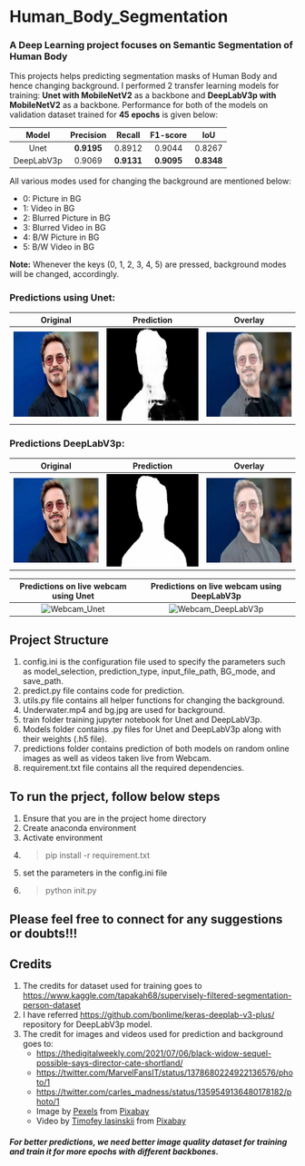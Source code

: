 # Human_Body_Segmentation

### A Deep Learning project focuses on Semantic Segmentation of Human Body 

This projects helps predicting segmentation masks of Human Body and hence changing background. I performed 2 transfer learning models for training: **Unet with MobileNetV2** as a backbone and **DeepLabV3p with MobileNetV2** as a backbone. Performance for both of the models on validation dataset trained for **45 epochs** is given below:

| Model  | Precision | Recall | F1-score | IoU |
| :-------------: | :-------------: | :-------------: | :-------------: | :-------------: |
| Unet  | **0.9195**  | 0.8912  | 0.9044  | 0.8267  |
| DeepLabV3p  | 0.9069 | **0.9131**  | **0.9095**  | **0.8348** |


All various modes used for changing the background are mentioned below:
- 0: Picture in BG
- 1: Video in BG
- 2: Blurred Picture in BG
- 3: Blurred Video in BG
- 4: B/W Picture in BG
- 5: B/W Video in BG

**Note:** Whenever the keys (0, 1, 2, 3, 4, 5) are pressed, background modes will be changed, accordingly.


### Predictions using Unet: 
| Original | Prediction | Overlay |
| :-------------------------: | :-------------------------: | :-------------------------: |
| ![Unet_1](https://github.com/tshr-d-dragon/Human_Body_Segmentation/blob/main/predictions/images/DeeplabV3p/75805310.jpg)  | ![Unet_2](https://github.com/tshr-d-dragon/Human_Body_Segmentation/blob/main/predictions/images/Unet/pred_75805310.jpg) | ![Unet_3](https://github.com/tshr-d-dragon/Human_Body_Segmentation/blob/main/predictions/images/Unet/overlay_75805310.jpg) |


### Predictions DeepLabV3p:
| Original | Prediction | Overlay |
| :-------------------------: | :-------------------------: | :-------------------------: |
| ![DeepLabV3p_1](https://github.com/tshr-d-dragon/Human_Body_Segmentation/blob/main/predictions/images/DeeplabV3p/75805310.jpg)  | ![DeepLabV3p_2](https://github.com/tshr-d-dragon/Human_Body_Segmentation/blob/main/predictions/images/DeeplabV3p/pred_75805310.jpg) | ![DeepLabV3p_3](https://github.com/tshr-d-dragon/Human_Body_Segmentation/blob/main/predictions/images/DeeplabV3p/overlay_75805310.jpg) |


| Predictions on live webcam using Unet | Predictions on live webcam using DeepLabV3p |
| :-------------------------: | :-------------------------: |
| ![Webcam_Unet](https://github.com/tshr-d-dragon/Human_Body_Segmentation/blob/main/predictions/webcam/Final_Unet.gif) | ![Webcam_DeepLabV3p](https://github.com/tshr-d-dragon/Human_Body_Segmentation/blob/main/predictions/webcam/Final_Deeplab.gif) |



## Project Structure
1. config.ini is the configuration file used to specify the parameters such as model_selection, prediction_type, input_file_path, BG_mode, and save_path.
2. predict.py file contains code for prediction. 
3. utils.py file contains all helper functions for changing the background.
4. Underwater.mp4 and bg.jpg are used for background.
5. train folder training jupyter notebook for Unet and DeepLabV3p.
6. Models folder contains .py files for Unet and DeepLabV3p along with their weights (.h5 file).
7. predictions folder contains prediction of both models on random online images as well as videos taken live from Webcam.
8. requirement.txt file contains all the required dependencies.


## To run the prject, follow below steps
1. Ensure that you are in the project home directory
2. Create anaconda environment
3. Activate environment
4. >pip install -r requirement.txt
5. set the parameters in the config.ini file
6. >python init.py


## Please feel free to connect for any suggestions or doubts!!!


## Credits
1. The credits for dataset used for training goes to https://www.kaggle.com/tapakah68/supervisely-filtered-segmentation-person-dataset
2. I have referred https://github.com/bonlime/keras-deeplab-v3-plus/ repository for DeepLabV3p model.
3. The credit for images and videos used for prediction and background goes to:
   -   https://thedigitalweekly.com/2021/07/06/black-widow-sequel-possible-says-director-cate-shortland/
   -   https://twitter.com/MarvelFansIT/status/1378680224922136576/photo/1
   -   https://twitter.com/carles_madness/status/1359549136480178182/photo/1
   -   Image by <a href="https://pixabay.com/users/pexels-2286921/?utm_source=link-attribution&amp;utm_medium=referral&amp;utm_campaign=image&amp;utm_content=2179183">Pexels</a> from <a href="https://pixabay.com/?utm_source=link-attribution&amp;utm_medium=referral&amp;utm_campaign=image&amp;utm_content=2179183">Pixabay</a>
   -   Video by <a href="https://pixabay.com/users/waiguobox-2405726/?utm_source=link-attribution&amp;utm_medium=referral&amp;utm_campaign=image&amp;utm_content=5271">Timofey Iasinskii</a> from <a href="https://pixabay.com/?utm_source=link-attribution&amp;utm_medium=referral&amp;utm_campaign=image&amp;utm_content=5271">Pixabay</a>


##### For better predictions, we need better image quality dataset for training and train it for more epochs with different backbones.
